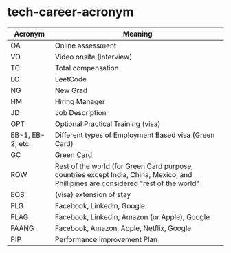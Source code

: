 # tech-career-acronym

| Acronym      | Meaning |
| ----------- | ----------- |
| OA      | Online assessment       |
| VO   | Video onsite (interview)        |
| TC   | Total compensation        |
| LC   | LeetCode        |
| NG   | New Grad        |
| HM   | Hiring Manager        |
| JD   | Job Description        |
| OPT   | Optional Practical Training (visa)        |
| EB-1, EB-2, etc   | Different types of Employment Based visa (Green Card) |
| GC   | Green Card |
| ROW   | Rest of the world (for Green Card purpose, countries except India, China, Mexico, and Phillipines are considered "rest of the world" |
| EOS   | (visa) extension of stay |
| FLG   | Facebook, LinkedIn, Google        |
| FLAG   | Facebook, LinkedIn, Amazon (or Apple), Google        |
| FAANG | Facebook, Amazon, Apple, Netflix, Google |
| PIP | Performance Improvement Plan |
